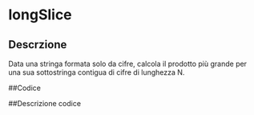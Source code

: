 # longSlice

## Descrzione
Data una stringa formata solo da cifre, calcola il prodotto più grande per una sua sottostringa contigua di cifre di lunghezza N.

##Codice


##Descrizione codice
